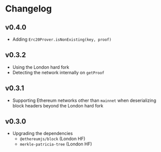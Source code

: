 # Changelog

## v0.4.0
- Adding `Erc20Prover.isNonExisting(key, proof)`

## v0.3.2

- Using the London hard fork
- Detecting the network internally on `getProof`

## v0.3.1

- Supporting Ethereum networks other than `mainnet` when deserializing block headers beyond the London hard fork

## v0.3.0

- Upgrading the dependencies
  - `@ethereumjs/block` (London HF)
  - `merkle-patricia-tree` (London HF)
